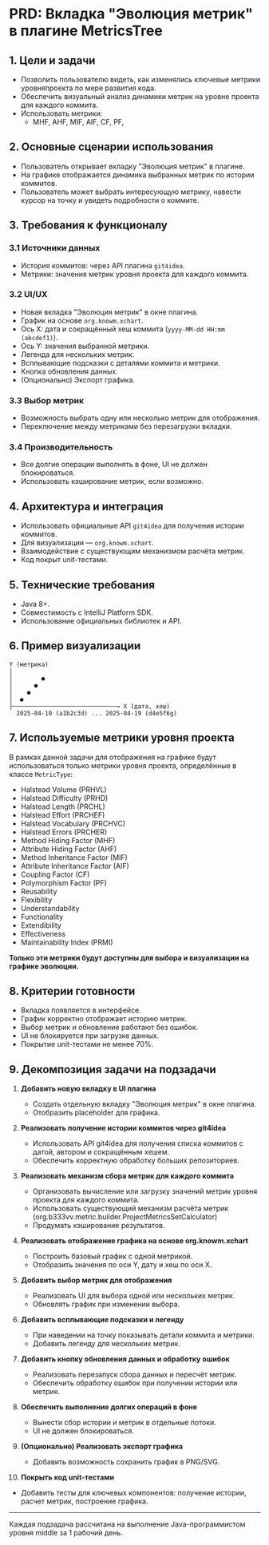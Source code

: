 # PRD: Вкладка "Эволюция метрик" в плагине MetricsTree

## 1. Цели и задачи

- Позволить пользователю видеть, как изменялись ключевые метрики уровняпроекта по мере развития кода.
- Обеспечить визуальный анализ динамики метрик на уровне проекта для каждого коммита.
- Использовать метрики:
  - MHF,
    AHF,
    MIF,
    AIF,
    CF,
    PF,

## 2. Основные сценарии использования

- Пользователь открывает вкладку "Эволюция метрик" в плагине.
- На графике отображается динамика выбранных метрик по истории коммитов.
- Пользователь может выбрать интересующую метрику, навести курсор на точку и увидеть подробности о коммите.

## 3. Требования к функционалу

### 3.1 Источники данных

- История коммитов: через API плагина `git4idea`.
- Метрики: значения метрик уровня проекта для каждого коммита.

### 3.2 UI/UX

- Новая вкладка "Эволюция метрик" в окне плагина.
- График на основе `org.knowm.xchart`.
- Ось X: дата и сокращённый хеш коммита (`yyyy-MM-dd HH:mm (abcdef1)`).
- Ось Y: значения выбранной метрики.
- Легенда для нескольких метрик.
- Всплывающие подсказки с деталями коммита и метрики.
- Кнопка обновления данных.
- (Опционально) Экспорт графика.

### 3.3 Выбор метрик

- Возможность выбрать одну или несколько метрик для отображения.
- Переключение между метриками без перезагрузки вкладки.

### 3.4 Производительность

- Все долгие операции выполнять в фоне, UI не должен блокироваться.
- Использовать кэширование метрик, если возможно.

## 4. Архитектура и интеграция

- Использовать официальные API `git4idea` для получения истории коммитов.
- Для визуализации — `org.knowm.xchart`.
- Взаимодействие с существующим механизмом расчёта метрик.
- Код покрыт unit-тестами.

## 5. Технические требования

- Java 8+.
- Совместимость с IntelliJ Platform SDK.
- Использование официальных библиотек и API.

## 6. Пример визуализации

```
Y (метрика)
│
│        ●
│      ●
│    ●
│  ●
├─────────────────────────────→ X (дата, хеш)
  2025-04-10 (a1b2c3d) ... 2025-04-19 (d4e5f6g)
```

## 7. Используемые метрики уровня проекта

В рамках данной задачи для отображения на графике будут использоваться только метрики уровня проекта, определённые в классе `MetricType`:

- Halstead Volume (PRHVL)
- Halstead Difficulty (PRHD)
- Halstead Length (PRCHL)
- Halstead Effort (PRCHEF)
- Halstead Vocabulary (PRCHVC)
- Halstead Errors (PRCHER)
- Method Hiding Factor (MHF)
- Attribute Hiding Factor (AHF)
- Method Inheritance Factor (MIF)
- Attribute Inheritance Factor (AIF)
- Coupling Factor (CF)
- Polymorphism Factor (PF)
- Reusability
- Flexibility
- Understandability
- Functionality
- Extendibility
- Effectiveness
- Maintainability Index (PRMI)

**Только эти метрики будут доступны для выбора и визуализации на графике эволюции.**

## 8. Критерии готовности

- Вкладка появляется в интерфейсе.
- График корректно отображает историю метрик.
- Выбор метрик и обновление работают без ошибок.
- UI не блокируется при загрузке данных.
- Покрытие unit-тестами не менее 70%.

## 9. Декомпозиция задачи на подзадачи

1. **Добавить новую вкладку в UI плагина**  
   - Создать отдельную вкладку "Эволюция метрик" в окне плагина.
   - Отобразить placeholder для графика.

2. **Реализовать получение истории коммитов через git4idea**  
   - Использовать API git4idea для получения списка коммитов с датой, автором и сокращённым хешем.
   - Обеспечить корректную обработку больших репозиториев.

3. **Реализовать механизм сбора метрик для каждого коммита**  
   - Организовать вычисление или загрузку значений метрик уровня проекта для каждого коммита.
   - Использовать существующий механизм расчёта метрик (org.b333vv.metric.builder.ProjectMetricsSetCalculator)
   - Продумать кэширование результатов.

4. **Реализовать отображение графика на основе org.knowm.xchart**  
   - Построить базовый график с одной метрикой.
   - Отобразить значения по оси Y, дату и хеш по оси X.

5. **Добавить выбор метрик для отображения**  
   - Реализовать UI для выбора одной или нескольких метрик.
   - Обновлять график при изменении выбора.

6. **Добавить всплывающие подсказки и легенду**  
   - При наведении на точку показывать детали коммита и метрики.
   - Добавить легенду для нескольких метрик.

7. **Добавить кнопку обновления данных и обработку ошибок**  
   - Реализовать перезапуск сбора данных и пересчёт метрик.
   - Обеспечить обработку ошибок при получении истории или метрик.

8. **Обеспечить выполнение долгих операций в фоне**  
   - Вынести сбор истории и метрик в отдельные потоки.
   - UI не должен блокироваться.

9. **(Опционально) Реализовать экспорт графика**  
   - Добавить возможность сохранить график в PNG/SVG.

10. **Покрыть код unit-тестами**  
   - Добавить тесты для ключевых компонентов: получение истории, расчет метрик, построение графика.

---

Каждая подзадача рассчитана на выполнение Java-программистом уровня middle за 1 рабочий день.

